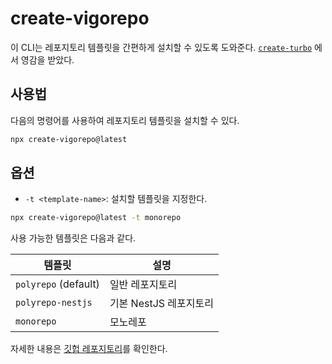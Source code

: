 # create-vigorepo

이 CLI는 레포지토리 템플릿을 간편하게 설치할 수 있도록 도와준다. [`create-turbo`](https://www.npmjs.com/package/create-turbo) 에서 영감을 받았다.

## 사용법

다음의 명령어를 사용하여 레포지토리 템플릿을 설치할 수 있다.

```bash
npx create-vigorepo@latest
```

## 옵션

- `-t <template-name>`: 설치할 템플릿을 지정한다.

```bash
npx create-vigorepo@latest -t monorepo
```

사용 가능한 템플릿은 다음과 같다.

| 템플릿               | 설명                   |
| -------------------- | ---------------------- |
| `polyrepo` (default) | 일반 레포지토리        |
| `polyrepo-nestjs`    | 기본 NestJS 레포지토리 |
| `monorepo`           | 모노레포               |

자세한 내용은 [깃헙 레포지토리](https://github.com/vigor-13/create-vigorepo/tree/main/templates)를 확인한다.
